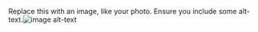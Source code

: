 Replace this with an image, like your photo. Ensure you include some alt-text.![image](https://user-images.githubusercontent.com/65216334/142175980-a6bb61c4-3694-4863-b911-d11746ad6830.png)
alt-text
